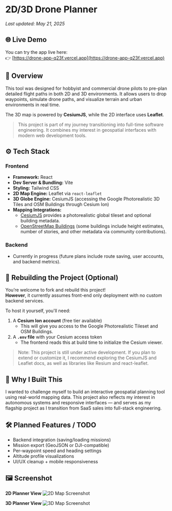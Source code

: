 # 2D/3D Drone Planner

_Last updated: May 21, 2025_

## 🌐 Live Demo

You can try the app live here:  
👉 [https://drone-app-q23f.vercel.app](https://drone-app-q23f.vercel.app)

## 📖 Overview

This tool was designed for hobbyist and commercial drone pilots to pre-plan detailed flight paths in both 2D and 3D environments. It allows users to drop waypoints, simulate drone paths, and visualize terrain and urban environments in real time.

The 3D map is powered by **CesiumJS**, while the 2D interface uses **Leaflet**.

> This project is part of my journey transitioning into full-time software engineering. It combines my interest in geospatial interfaces with modern web development tools.

## ⚙️ Tech Stack

### Frontend
- **Framework:** React  
- **Dev Server & Bundling:** Vite  
- **Styling:** Tailwind CSS  
- **2D Map Engine:** Leaflet via `react-leaflet`  
- **3D Globe Engine:** CesiumJS (accessing the Google Photorealistic 3D Tiles and OSM Buildings through Cesium Ion)
- **Mapping Integrations:**  
  - [CesiumJS](https://cesium.com/platform/cesiumjs/) provides a photorealistic global tileset and optional building metadata.
  - [OpenStreetMap Buildings](https://cesium.com/learn/ion-sdk/osm-buildings/) (some buildings include height estimates, number of stories, and other metadata via community contributions).

### Backend
- Currently in progress (future plans include route saving, user accounts, and backend metrics).

## 🔧 Rebuilding the Project (Optional)

You’re welcome to fork and rebuild this project!  
**However**, it currently assumes front-end only deployment with no custom backend services.

To host it yourself, you'll need:

1. A **Cesium Ion account** (free tier available)  
   - This will give you access to the Google Photorealistic Tileset and OSM Buildings.
2. A **`.env` file** with your Cesium access token  
   - The frontend reads this at build time to initialize the Cesium viewer.

> Note: This project is still under active development. If you plan to extend or customize it, I recommend exploring the CesiumJS and Leaflet docs, as well as libraries like Resium and react-leaflet.

## 🧠 Why I Built This

I wanted to challenge myself to build an interactive geospatial planning tool using real-world mapping data. This project also reflects my interest in autonomous systems and responsive interfaces — and serves as my flagship project as I transition from SaaS sales into full-stack engineering.


## 🛠 Planned Features / TODO
- Backend integration (saving/loading missions)
- Mission export (GeoJSON or DJI-compatible)
- Per-waypoint speed and heading settings
- Altitude profile visualizations
- UI/UX cleanup + mobile responsiveness


## 🖼 Screenshot
**2D Planner View**
![2D Map Screenshot](./client/public/.png)

**3D Planner View**
![3D Map Screenshot](./client/public/After.png)

